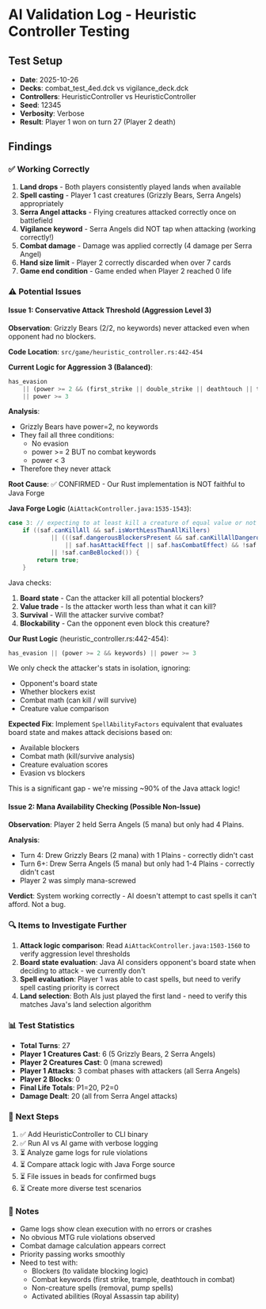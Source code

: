 # AI Validation Log - Heuristic Controller Testing

## Test Setup
- **Date**: 2025-10-26
- **Decks**: combat_test_4ed.dck vs vigilance_deck.dck
- **Controllers**: HeuristicController vs HeuristicController
- **Seed**: 12345
- **Verbosity**: Verbose
- **Result**: Player 1 won on turn 27 (Player 2 death)

## Findings

### ✅ Working Correctly

1. **Land drops** - Both players consistently played lands when available
2. **Spell casting** - Player 1 cast creatures (Grizzly Bears, Serra Angels) appropriately
3. **Serra Angel attacks** - Flying creatures attacked correctly once on battlefield
4. **Vigilance keyword** - Serra Angels did NOT tap when attacking (working correctly!)
5. **Combat damage** - Damage was applied correctly (4 damage per Serra Angel)
6. **Hand size limit** - Player 2 correctly discarded when over 7 cards
7. **Game end condition** - Game ended when Player 2 reached 0 life

### ⚠️ Potential Issues

#### Issue 1: Conservative Attack Threshold (Aggression Level 3)

**Observation**: Grizzly Bears (2/2, no keywords) never attacked even when opponent had no blockers.

**Code Location**: `src/game/heuristic_controller.rs:442-454`

**Current Logic for Aggression 3 (Balanced)**:
```rust
has_evasion
    || (power >= 2 && (first_strike || double_strike || deathtouch || trample))
    || power >= 3
```

**Analysis**:
- Grizzly Bears have power=2, no keywords
- They fail all three conditions:
  - No evasion
  - power >= 2 BUT no combat keywords
  - power < 3
- Therefore they never attack

**Root Cause**: ✅ CONFIRMED - Our Rust implementation is NOT faithful to Java Forge

**Java Forge Logic** (`AiAttackController.java:1535-1543`):
```java
case 3: // expecting to at least kill a creature of equal value or not be blocked
    if ((saf.canKillAll && saf.isWorthLessThanAllKillers)
            || (((saf.dangerousBlockersPresent && saf.canKillAllDangerous)
                || saf.hasAttackEffect || saf.hasCombatEffect) && !saf.canBeKilledByOne)
            || !saf.canBeBlocked()) {
        return true;
    }
```

Java checks:
1. **Board state** - Can the attacker kill all potential blockers?
2. **Value trade** - Is the attacker worth less than what it can kill?
3. **Survival** - Will the attacker survive combat?
4. **Blockability** - Can the opponent even block this creature?

**Our Rust Logic** (heuristic_controller.rs:442-454):
```rust
has_evasion || (power >= 2 && keywords) || power >= 3
```

We only check the attacker's stats in isolation, ignoring:
- Opponent's board state
- Whether blockers exist
- Combat math (can kill / will survive)
- Creature value comparison

**Expected Fix**: Implement `SpellAbilityFactors` equivalent that evaluates board state and makes attack decisions based on:
- Available blockers
- Combat math (kill/survive analysis)
- Creature evaluation scores
- Evasion vs blockers

This is a significant gap - we're missing ~90% of the Java attack logic!

#### Issue 2: Mana Availability Checking (Possible Non-Issue)

**Observation**: Player 2 held Serra Angels (5 mana) but only had 4 Plains.

**Analysis**:
- Turn 4: Drew Grizzly Bears (2 mana) with 1 Plains - correctly didn't cast
- Turn 6+: Drew Serra Angels (5 mana) but only had 1-4 Plains - correctly didn't cast
- Player 2 was simply mana-screwed

**Verdict**: System working correctly - AI doesn't attempt to cast spells it can't afford. Not a bug.

### 🔍 Items to Investigate Further

1. **Attack logic comparison**: Read `AiAttackController.java:1503-1560` to verify aggression level thresholds
2. **Board state evaluation**: Java AI considers opponent's board state when deciding to attack - we currently don't
3. **Spell evaluation**: Player 1 was able to cast spells, but need to verify spell casting priority is correct
4. **Land selection**: Both AIs just played the first land - need to verify this matches Java's land selection algorithm

### 📊 Test Statistics

- **Total Turns**: 27
- **Player 1 Creatures Cast**: 6 (5 Grizzly Bears, 2 Serra Angels)
- **Player 2 Creatures Cast**: 0 (mana screwed)
- **Player 1 Attacks**: 3 combat phases with attackers (all Serra Angels)
- **Player 2 Blocks**: 0
- **Final Life Totals**: P1=20, P2=0
- **Damage Dealt**: 20 (all from Serra Angel attacks)

### 🎯 Next Steps

1. ✅ Add HeuristicController to CLI binary
2. ✅ Run AI vs AI game with verbose logging
3. ⏳ Analyze game logs for rule violations
4. ⏳ Compare attack logic with Java Forge source
5. ⏳ File issues in beads for confirmed bugs
6. ⏳ Create more diverse test scenarios

### 📝 Notes

- Game logs show clean execution with no errors or crashes
- No obvious MTG rule violations observed
- Combat damage calculation appears correct
- Priority passing works smoothly
- Need to test with:
  - Blockers (to validate blocking logic)
  - Combat keywords (first strike, trample, deathtouch in combat)
  - Non-creature spells (removal, pump spells)
  - Activated abilities (Royal Assassin tap ability)
